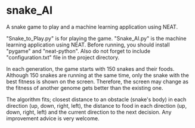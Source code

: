 # snake_AI
A snake game to play and a machine learning application using NEAT.

"Snake_to_Play.py" is for playing the game. "Snake_AI.py" is the machine learning application using NEAT.
Before running, you should install "pygame" and "neat-python". Also do not forget to include "configuration.txt" file in the project directory.

In each generation, the game starts with 150 snakes and their foods. Although 150 snakes are running at the same time, only the snake with the best fitness is shown on the screen. Therefore, the screen may change as the fitness of another genome gets better than the existing one.

The algorithm fits; closest distance to an obstacle (snake's body) in each direction (up, down, right, left), the distance to food in each direction (up, down, right, left) and the current direction to the next decision. Any improvement advice is very welcome.
